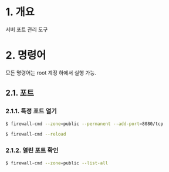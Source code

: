 # 1. 개요

서버 포트 관리 도구

# 2. 명령어

모든 명령어는 root 계정 하에서 실행 가능.

## 2.1. 포트

### 2.1.1. 특정 포트 열기

```bash
$ firewall-cmd --zone=public --permanent --add-port=8080/tcp
```

```bash
$ firewall-cmd --reload
```

### 2.1.2. 열린 포트 확인

```bash
$ firewall-cmd --zone=public --list-all
```

